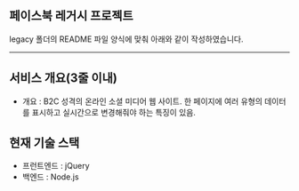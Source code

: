 ## 페이스북 레거시 프로젝트

legacy 폴더의 README 파일 양식에 맞춰 아래와 같이 작성하였습니다.

---

## 서비스 개요(3줄 이내)

- 개요 : B2C 성격의 온라인 소셜 미디어 웹 사이트. 한 페이지에 여러 유형의 데이터를 표시하고 실시간으로 변경해줘야 하는 특징이 있음.

## 현재 기술 스택

- 프런트엔드 : jQuery
- 백엔드 : Node.js